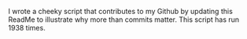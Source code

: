 I wrote a cheeky script that contributes to my Github by updating this ReadMe to illustrate why more than commits matter. This script has run 1938 times.